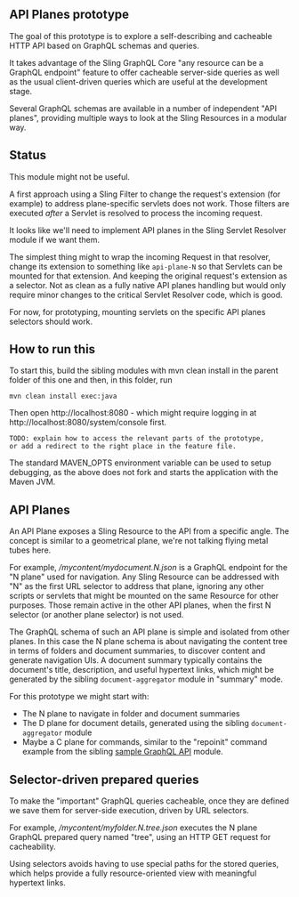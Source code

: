 API Planes prototype
---

The goal of this prototype is to explore a self-describing and cacheable HTTP API based on
GraphQL schemas and queries.

It takes advantage of the Sling GraphQL Core "any resource can be a GraphQL endpoint"
feature to offer cacheable server-side queries as well as the usual client-driven queries
which are useful at the development stage.

Several GraphQL schemas are available in a number of independent "API planes", providing 
multiple ways to look at the Sling Resources in a modular way.

## Status

This module might not be useful.

A first approach using a Sling Filter to change the request's extension (for example) to address
plane-specific servlets does not work. Those filters are executed _after_ a Servlet is resolved to
process the incoming request.

It looks like we'll need to implement API planes in the Sling Servlet Resolver module if we want them.

The simplest thing might to wrap the incoming Request in that resolver, change its extension to something
like `api-plane-N` so that Servlets can be mounted for that extension. And keeping the original request's
extension as a selector. Not as clean as a fully native API planes handling but would only require minor
changes to the critical Servlet Resolver code, which is good.

For now, for prototyping, mounting servlets on the specific API planes selectors should work.

## How to run this

To start this, build the sibling modules with mvn clean install in the parent folder of this one and then, in this folder, run

    mvn clean install exec:java

Then open http://localhost:8080 - which might require logging in at http://localhost:8080/system/console first.

    TODO: explain how to access the relevant parts of the prototype,
    or add a redirect to the right place in the feature file.

The standard MAVEN_OPTS environment variable can be used to setup debugging, as the above does not fork and starts the application with the Maven JVM.

## API Planes

An API Plane exposes a Sling Resource to the API from a specific angle. The concept is 
similar to a geometrical plane, we're not talking flying metal tubes here.

For example, _/mycontent/mydocument.N.json_ is a GraphQL endpoint for the "N plane" used
for navigation. Any Sling Resource can be addressed with "N" as the first URL selector
to address that plane, ignoring any other scripts or servlets that might be mounted on the
same Resource for other purposes. Those remain active in the other API planes, when
the first N selector (or another plane selector) is not used.

The GraphQL schema of such an API plane is simple and isolated from other planes. In this
case the N plane schema is about navigating the content tree in terms of folders and
document summaries, to discover content and generate navigation UIs. A document summary
typically contains the document's title, description, and useful hypertext links, which
might be generated by the sibling `document-aggregator` module in "summary" mode.

For this prototype we might start with:
 * The N plane to navigate in folder and document summaries
 * The D plane for document details, generated using the sibling `document-aggregator` module
 * Maybe a C plane for commands, similar to the "repoinit" command example from the sibling [sample GraphQL API](../sample-graphql-api/) module.

## Selector-driven prepared queries

To make the "important" GraphQL queries cacheable, once they are defined we save them for
server-side execution, driven by URL selectors.

For example, _/mycontent/myfolder.N.tree.json_ executes the N plane GraphQL prepared query named "tree", 
using an HTTP GET request for cacheability.

Using selectors avoids having to use special paths for the stored queries, which helps provide
a fully resource-oriented view with meaningful hypertext links.